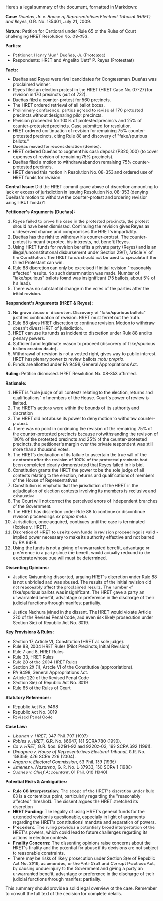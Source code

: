 Here's a legal summary of the document, formatted in Markdown:

**Case:** _Dueñas, Jr. v. House of Representatives Electoral Tribunal (HRET) and Reyes_, G.R. No. 185401, July 21, 2009.

**Nature:** Petition for Certiorari under Rule 65 of the Rules of Court challenging HRET Resolution No. 08-353.

**Parties:**
*   Petitioner: Henry "Jun" Dueñas, Jr. (Protestee)
*   Respondents: HRET and Angelito "Jett" P. Reyes (Protestant)

**Facts:**
*   Dueñas and Reyes were rival candidates for Congressman. Dueñas was proclaimed winner.
*   Reyes filed an election protest in the HRET (HRET Case No. 07-27) for revision in 170 precincts (out of 732).
*   Dueñas filed a counter-protest for 560 precincts.
*   The HRET ordered retrieval of all ballot boxes.
*   Preliminary conference: parties agreed to revise all 170 protested precincts without designating pilot precincts.
*   Revision proceeded for 100% of protested precincts and 25% of counter-protested precincts. Case submitted for resolution.
*   HRET ordered continuation of revision for remaining 75% counter-protested precincts, citing Rule 88 and discovery of "fake/spurious ballots."
*   Dueñas moved for reconsideration (denied).
*   HRET ordered Dueñas to augment his cash deposit (P320,000) (to cover expenses of revision of remaining 75% precincts).
*   Dueñas filed a motion to withdraw/abandon remaining 75% counter-protested precincts.
*   HRET denied this motion in Resolution No. 08-353 and ordered use of HRET funds for revision.

**Central Issue:** Did the HRET commit grave abuse of discretion amounting to lack or excess of jurisdiction in issuing Resolution No. 08-353 (denying Dueñas's motion to withdraw the counter-protest and ordering revision using HRET funds)?

**Petitioner's Arguments (Dueñas):**
1.  Reyes failed to prove his case in the protested precincts; the protest should have been dismissed. Continuing the revision gives Reyes an undeserved chance and compromises the HRET's impartiality.
2.  Dueñas has the right to withdraw his counter-protest. The counter-protest is meant to protect his interests, not benefit Reyes.
3.  Using HRET funds for revision benefits a private party (Reyes) and is an illegal/unconstitutional disbursement under Section 29(1), Article VI of the Constitution. The HRET funds should not be used to speculate if the failed Protestant can win.
4.  Rule 88 discretion can only be exercised if initial revision "reasonably affected" results. No such determination was made. Number of "fake/spurious" ballots found was insignificant (75 ballots, about 5% of his lead).
5. There was no substantial change in the votes of the parties after the initial revision.

**Respondent's Arguments (HRET & Reyes):**
1.  No grave abuse of discretion. Discovery of "fake/spurious ballots" justifies continuation of revision. HRET must ferret out the truth.
2.  Rule 88 gives HRET discretion to continue revision. Motion to withdraw doesn't divest HRET of jurisdiction.
3.  HRET can use its funds as incident to discretion under Rule 88 and its plenary powers.
4.  Sufficient and legitimate reason to proceed (discovery of fake/spurious ballots creates doubt).
5.  Withdrawal of revision is not a vested right, gives way to public interest. HRET has plenary power to review ballots *motu proprio*.
6.  Funds are allotted under RA 9498, General Appropriations Act.

**Ruling:** Petition dismissed. HRET Resolution No. 08-353 affirmed.

**Rationale:**
1.  HRET is "sole judge of all contests relating to the election, returns and qualifications" of members of the House. Court's power of review is limited.
2.  The HRET's actions were within the bounds of its authority and discretion.
3.  The HRET did not abuse its power to deny motion to withdraw counter-protest.
4.  There was no point in continuing the revision of the remaining 75% of the counter-protested precincts because notwithstanding the revision of 100% of the protested precincts and 25% of the counter-protested precincts, the petitioner's margin over the private respondent was still more than a thousand votes.
5.  The HRET’s declaration of its failure to ascertain the true will of the electorate after the revision of 100% of the protested precincts had been completed clearly demonstrated that Reyes failed in his bid. 
6.  Constitution grants the HRET the power to be the sole judge of all contests relating to the election, returns and qualifications of members of the House of Representatives
7.  Constitution is emphatic that the jurisdiction of the HRET in the adjudication of election contests involving its members is exclusive and exhaustive
8.  The Court will not correct the perceived errors of independent branches of the Government.
9.  The HRET has discretion under Rule 88 to continue or discontinue revision proceedings *ex propio motu*.
10. Jurisdiction, once acquired, continues until the case is terminated (Robles v. HRET).
11. Discretion of HRET to use its own funds in revision proceedings is valid - implied power necessary to make its authority effective and not barred by RA 9498.
12. Using the funds is not a giving of unwarranted benefit, advantage or preference to a party since the benefit would actually redound to the electorate whose true will must be determined.

**Dissenting Opinions:**
*   Justice Quisumbing dissented, arguing HRET's discretion under Rule 88 is not unbridled and was abused. The results of the initial revision did not reasonably affect the proclaimed results. The number of fake/spurious ballots was insignificant. The HRET gave a party an unwarranted benefit, advantage or preference in the discharge of their judicial functions through manifest partiality.

*   Justice Nachura joined in the dissent. The HRET would violate Article 220 of the Revised Penal Code, and even risk likely prosecution under Section 3(e) of Republic Act No. 3019.

**Key Provisions & Rules:**
*   Section 17, Article VI, Constitution (HRET as sole judge).
*   Rule 88, 2004 HRET Rules (Pilot Precincts; Initial Revision).
*   Rule 7 and 8, HRET Rules
*   Rule 33, HRET Rules
*   Rule 28 of the 2004 HRET Rules
*   Section 29 (1), Article VI of the Constitution (appropriations).
*   RA 9498, General Appropriations Act.
*   Article 220 of the Revised Penal Code
*   Section 3(e) of Republic Act No. 3019
*  Rule 65 of the Rules of Court

**Statutory References:**
*  Republic Act No. 9498
*   Republic Act No. 3019
*   Revised Penal Code

**Case Law:**
*   _Libanan v. HRET_, 347 Phil. 797 (1997)
*   _Robles v. HRET_, G.R. No. 86647, 181 SCRA 780 (1990).
*   _Co v. HRET_, G.R. Nos. 92191-92 and 92202-03, 199 SCRA 692 (1991).
*   _Dimaporo v. House of Representatives Electoral Tribunal_, G.R. No. 158359, 426 SCRA 226 (2004).
*   _Angara v. Electoral Commission_, 63 Phil. 139 (1936)
*   _Jimenez v. Nazareno_, G. R. No. L-37933, 160 SCRA 1 (1988)
*   _Suanes v. Chief Accountant_, 81 Phil. 818 (1948)

**Potential Risks & Ambiguities:**
*   **Rule 88 Interpretation:** The scope of the HRET's discretion under Rule 88 is a contentious point, particularly regarding the "reasonably affected" threshold. The dissent argues the HRET stretched its discretion.
*   **HRET Funding:** The legality of using HRET's general funds for the extended revision is questionable, especially in light of arguments regarding the HRET's constitutional mandate and separation of powers.
*   **Precedent:** The ruling provides a potentially broad interpretation of the HRET's powers, which could lead to future challenges regarding its actions in election contests.
*   **Finality Concerns:** The dissenting opinions raise concerns about the HRET's finality and the potential for abuse if its decisions are not subject to reasonable constraints.
*   There may be risks of likely prosecution under Section 3(e) of Republic Act No. 3019, as amended, or the Anti-Graft and Corrupt Practices Act, by causing undue injury to the Government and giving a party an unwarranted benefit, advantage or preference in the discharge of their judicial functions through manifest partiality.

This summary should provide a solid legal overview of the case. Remember to consult the full text of the decision for complete details.
